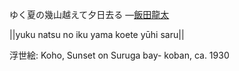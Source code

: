 ゆく夏の幾山越えて夕日去る
—[飯田龍太](https://ja.wikipedia.org/wiki/飯田龍太)

||yuku natsu no iku yama koete yūhi saru||

浮世絵: Koho, Sunset on Suruga bay- koban, ca. 1930